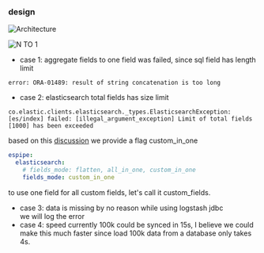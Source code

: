 ### design

![Architecture](https://mmbiz.qpic.cn/mmbiz_png/RGINbiaOhjW9feEzaNvCSyUEUEuNwArQEdgWtSMwWftNLxqNkojHadep9DBOJng9ictxff33PEHz5DXob2iansWfw/640?wx_fmt=png&wxfrom=5&wx_lazy=1&wx_co=1)

![N TO 1](https://mmbiz.qpic.cn/mmbiz_png/RGINbiaOhjW9feEzaNvCSyUEUEuNwArQECPapibVmdDhlYeLdDpyVDia1FOviau2JQibH8ZWVArJAm2hOVBJD4jV69g/640?wx_fmt=png&wxfrom=5&wx_lazy=1&wx_co=1)

- case 1: aggregate fields to one field was failed, since sql field has length limit
```
error: ORA-01489: result of string concatenation is too long
```
- case 2: elasticsearch total fields has size limit
```
co.elastic.clients.elasticsearch._types.ElasticsearchException: 
[es/index] failed: [illegal_argument_exception] Limit of total fields [1000] has been exceeded
```                      
based on this [discussion](https://discuss.elastic.co/t/approaches-to-deal-with-limit-of-total-fields-1000-in-index-has-been-exceeded/241039) we 
provide a flag custom_in_one
```yaml
espipe:
  elasticsearch:
    # fields_mode: flatten, all_in_one, custom_in_one
    fields_mode: custom_in_one
``` 
to use one field for all custom fields, let's call it custom_fields.

- case 3: data is missing by no reason while using logstash jdbc     
we will log the error
- case 4: speed
currently 100k could be synced in 15s, I believe we could make this much faster since load 100k data from a database only takes 4s.


